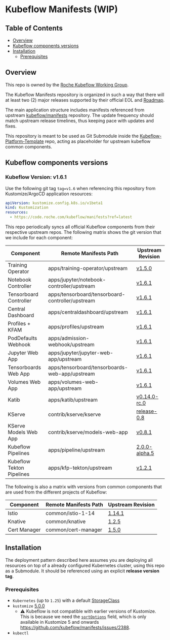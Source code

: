 # Kubeflow Manifests (WIP)

## Table of Contents

<!-- toc -->

- [Overview](#overview)
- [Kubeflow components versions](#kubeflow-components-versions)
- [Installation](#installation)
  - [Prerequisites](#prerequisites)

<!-- tocstop -->

## Overview

This repo is owned by the [Roche Kubeflow Working Group](https://code.roche.com/kubeflow/).

The Kubeflow Manifests repository is organized in such a way that there will at least two (2) major releases supported by their official EOL and [Roadmap](https://github.com/kubeflow/kubeflow/blob/master/ROADMAP.md).

The main application structure includes manifests referenced from upstream [kubeflow/manifests](https://github.com/kubeflow/manifests/) repository.
The update frequency should match upstream release timelines, thus keeping pace with updates and fixes.

This repository is meant to be used as Git Submodule inside the [Kubeflow-Platform-Template](https://code.roche.com/kubeflow/platform-template) repo, acting as placeholder for upstream kubeflow common components.

## Kubeflow components versions

### Kubeflow Version: v1.6.1

Use the following git tag `tag=v1.6` when referencing this repository from Kustomize/ArgoCD application resources:

```yaml
apiVersion: kustomize.config.k8s.io/v1beta1
kind: Kustomization
resources:
  - https://code.roche.com/kubeflow/manifests?ref=latest
```

This repo periodically syncs all official Kubeflow components from their respective upstream repos. The following matrix shows the git version that we include for each component:

| Component                 | Remote Manifests Path                            | Upstream Revision                                                                                            |
| ------------------------- | ------------------------------------------------ | ------------------------------------------------------------------------------------------------------------ |
| Training Operator         | apps/training-operator/upstream                  | [v1.5.0](https://github.com/kubeflow/training-operator/tree/v1.5.0/manifests)                                |
| Notebook Controller       | apps/jupyter/notebook-controller/upstream        | [v1.6.1](https://github.com/kubeflow/kubeflow/tree/v1.6.1/components/notebook-controller/config)             |
| Tensorboard Controller    | apps/tensorboard/tensorboard-controller/upstream | [v1.6.1](https://github.com/kubeflow/kubeflow/tree/v1.6.1/components/tensorboard-controller/config)          |
| Central Dashboard         | apps/centraldashboard/upstream                   | [v1.6.1](https://github.com/kubeflow/kubeflow/tree/v1.6.1/components/centraldashboard/manifests)             |
| Profiles + KFAM           | apps/profiles/upstream                           | [v1.6.1](https://github.com/kubeflow/kubeflow/tree/v1.6.1/components/profile-controller/config)              |
| PodDefaults Webhook       | apps/admission-webhook/upstream                  | [v1.6.1](https://github.com/kubeflow/kubeflow/tree/v1.6.1/components/admission-webhook/manifests)            |
| Jupyter Web App           | apps/jupyter/jupyter-web-app/upstream            | [v1.6.1](https://github.com/kubeflow/kubeflow/tree/v1.6.1/components/crud-web-apps/jupyter/manifests)        |
| Tensorboards Web App      | apps/tensorboard/tensorboards-web-app/upstream   | [v1.6.1](https://github.com/kubeflow/kubeflow/tree/v1.6.1/components/crud-web-apps/tensorboards/manifests)   |
| Volumes Web App           | apps/volumes-web-app/upstream                    | [v1.6.1](https://github.com/kubeflow/kubeflow/tree/v1.6.1/components/crud-web-apps/volumes/manifests)        |
| Katib                     | apps/katib/upstream                              | [v0.14.0-rc.0](https://github.com/kubeflow/katib/tree/v0.14.0-rc.0/manifests/v1beta1)                        |
| KServe                    | contrib/kserve/kserve                            | [release-0.8](https://github.com/kserve/kserve/tree/8079f375cbcedc4d45a1b4aade2e2308ea6f9ae8/install/v0.8.0) |
| KServe Models Web App     | contrib/kserve/models-web-app                    | [v0.8.1](https://github.com/kserve/models-web-app/tree/v0.8.1/config)                                        |
| Kubeflow Pipelines        | apps/pipeline/upstream                           | [2.0.0-alpha.5](https://github.com/kubeflow/pipelines/tree/2.0.0-alpha.5/manifests/kustomize)                |
| Kubeflow Tekton Pipelines | apps/kfp-tekton/upstream                         | [v1.2.1](https://github.com/kubeflow/kfp-tekton/tree/v1.2.1/manifests/kustomize)                             |

The following is also a matrix with versions from common components that are
used from the different projects of Kubeflow:

| Component    | Remote Manifests Path | Upstream Revision                                                         |
| ------------ | --------------------- | ------------------------------------------------------------------------- |
| Istio        | common/istio-1-14     | [1.14.1](https://github.com/istio/istio/releases/tag/1.14.1)              |
| Knative      | common/knative        | [1.2.5](https://github.com/knative/serving/releases/tag/knative-v1.2.5)   |
| Cert Manager | common/cert-manager   | [1.5.0](https://github.com/cert-manager/cert-manager/releases/tag/v1.5.0) |

## Installation

The deployment pattern described here assumes you are deploying all resources on top of a already configured Kubernetes cluster, using this repo as a Submodule. It should be referenced using an explicit **release version tag**.

### Prerequisites

- `Kubernetes` (up to `1.25`) with a default [StorageClass](https://kubernetes.io/docs/concepts/storage/storage-classes/)
- `kustomize` [5.0.0](https://github.com/kubernetes-sigs/kustomize/releases/tag/kustomize%2Fv5.0.0)
  - :warning: Kubeflow is not compatible with earlier versions of Kustomize. This is because we need the [`sortOptions`](https://kubectl.docs.kubernetes.io/references/kustomize/kustomization/sortoptions/) field, which is only available in Kustomize 5 and onwards https://github.com/kubeflow/manifests/issues/2388.
- `kubectl`
